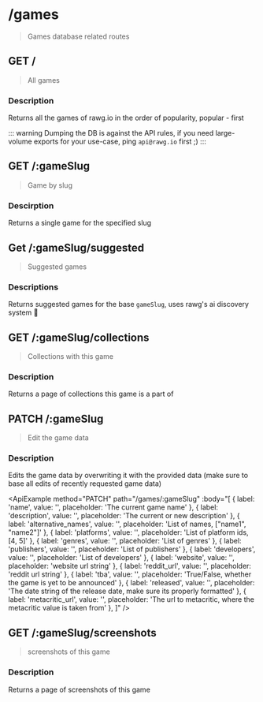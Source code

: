 # /games

> Games database related routes

## GET /

> All games

### Description

Returns all the games of rawg.io in the order of popularity, popular - first

::: warning
Dumping the DB is against the API rules, if you need large-volume exports for your use-case, ping `api@rawg.io` first ;)
:::

<ApiExample
  path="/games"
  :query="[
    { label: 'search', value: '', placeholder: 'A string to search for' }
  ]"
  pagination
/>

## GET /:gameSlug

> Game by slug

### Descirption

Returns a single game for the specified slug

<ApiExample path="/games/:gameSlug" />

## Get /:gameSlug/suggested

> Suggested games

### Descriptions

Returns suggested games for the base `gameSlug`, uses rawg's ai discovery system 🚀

<ApiExample path="/games/:gameSlug/suggested" pagination />

## GET /:gameSlug/collections

> Collections with this game

### Description

Returns a page of collections this game is a part of

<ApiExample path="/games/:gameSlug/collections" pagination />

## PATCH /:gameSlug

> Edit the game data

### Description

Edits the game data by overwriting it with the provided data (make sure to base all edits of recently requested game data)

<ApiExample
method="PATCH"
path="/games/:gameSlug"
:body="[
  { label: 'name', value: '', placeholder: 'The current game name' },
  { label: 'description', value: '', placeholder: 'The current or new description' },
  { label: 'alternative_names', value: '', placeholder: 'List of names, ["name1", "name2"]' },
  { label: 'platforms', value: '', placeholder: 'List of platform ids, [4, 5]' },
  { label: 'genres', value: '', placeholder: 'List of genres' },
  { label: 'publishers', value: '', placeholder: 'List of publishers' },
  { label: 'developers', value: '', placeholder: 'List of developers' },
  { label: 'website', value: '', placeholder: 'website url string' },
  { label: 'reddit_url', value: '', placeholder: 'reddit url string' },
  { label: 'tba', value: '', placeholder: 'True/False, whether the game is yet to be announced' },
  { label: 'released', value: '', placeholder: 'The date string of the release date, make sure its properly formatted' },
  { label: 'metacritic_url', value: '', placeholder: 'The url to metacritic, where the metacritic value is taken from' },
]"
/>
## GET /:gameSlug/screenshots

> screenshots of this game

### Description

Returns a page of screenshots of this game

<ApiExample path="/games/:gameSlug/screenshots" 
  :query="[
    { label: 'with_deleted', value: '', placeholder: 'true/false, whether to include deleted screenshots' }
  ]"
  pagination />
